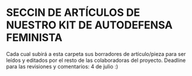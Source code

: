 # SECCIN DE ARTÍCULOS DE NUESTRO KIT DE AUTODEFENSA FEMINISTA
Cada cual subirá a esta carpeta sus borradores de artículo/pieza para ser leídos y editados por el resto de las colaboradoras del proyecto. Deadline para las revisiones y comentarios: 4 de julio :)
